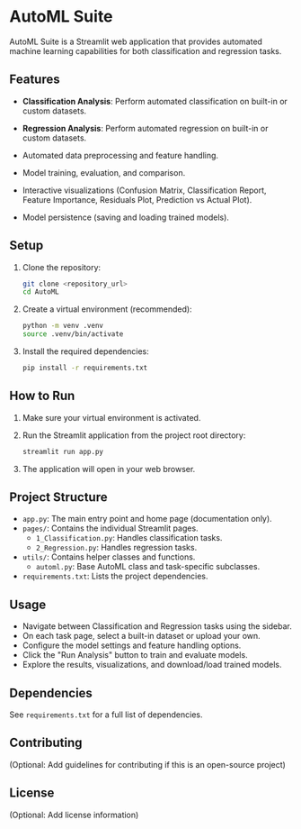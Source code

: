 # AutoML Suite

AutoML Suite is a Streamlit web application that provides automated machine learning capabilities for both classification and regression tasks.

## Features

- **Classification Analysis**: Perform automated classification on built-in or custom datasets.
- **Regression Analysis**: Perform automated regression on built-in or custom datasets.

- Automated data preprocessing and feature handling.
- Model training, evaluation, and comparison.
- Interactive visualizations (Confusion Matrix, Classification Report, Feature Importance, Residuals Plot, Prediction vs Actual Plot).
- Model persistence (saving and loading trained models).

## Setup

1.  Clone the repository:

    ```bash
    git clone <repository_url>
    cd AutoML
    ```

2.  Create a virtual environment (recommended):

    ```bash
    python -m venv .venv
    source .venv/bin/activate
    ```

3.  Install the required dependencies:

    ```bash
    pip install -r requirements.txt
    ```

## How to Run

1.  Make sure your virtual environment is activated.
2.  Run the Streamlit application from the project root directory:

    ```bash
    streamlit run app.py
    ```

3.  The application will open in your web browser.

## Project Structure

-   `app.py`: The main entry point and home page (documentation only).
-   `pages/`: Contains the individual Streamlit pages.
    -   `1_Classification.py`: Handles classification tasks.
    -   `2_Regression.py`: Handles regression tasks.
-   `utils/`: Contains helper classes and functions.
    -   `automl.py`: Base AutoML class and task-specific subclasses.
-   `requirements.txt`: Lists the project dependencies.

## Usage

-   Navigate between Classification and Regression tasks using the sidebar.
-   On each task page, select a built-in dataset or upload your own.
-   Configure the model settings and feature handling options.
-   Click the "Run Analysis" button to train and evaluate models.
-   Explore the results, visualizations, and download/load trained models.

## Dependencies

See `requirements.txt` for a full list of dependencies.

## Contributing

(Optional: Add guidelines for contributing if this is an open-source project)

## License

(Optional: Add license information) 